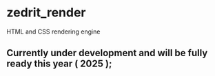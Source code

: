 # zedrit_render

HTML and CSS rendering engine

## Currently under development and will be fully ready this year ( 2025 );
